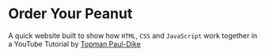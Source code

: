 # Order Your Peanut
A quick website built to show how `HTML`, `CSS` and `JavaScript` work together in a YouTube Tutorial by
[Topman Paul-Dike](https://github.com/tpauldike)
